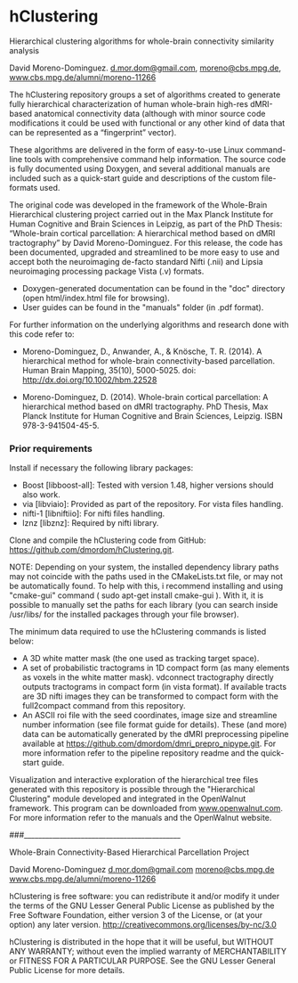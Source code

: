 # hClustering
Hierarchical clustering algorithms for whole-brain connectivity similarity analysis
 
 David Moreno-Dominguez. d.mor.dom@gmail.com, moreno@cbs.mpg.de, www.cbs.mpg.de/alumni/moreno-11266

The hClustering repository groups a set of algorithms created to generate fully hierarchical characterization of human whole-brain high-res dMRI-based anatomical connectivity data (although with minor source code modifications it could be used with functional or any other kind of data that can be represented as a “fingerprint” vector).

These algorithms are delivered in the form of easy-to-use Linux command-line tools with comprehensive command help information. The source code is fully documented using Doxygen, and several additional manuals are included such as a quick-start guide and descriptions of the custom file-formats used.

The original code was developed in the framework of the Whole-Brain Hierarchical clustering project carried out in the Max Planck Institute for Human Cognitive and Brain Sciences in Leipzig, as part of the PhD Thesis:  “Whole-brain cortical parcellation: A hierarchical method based on dMRI tractography” by David Moreno-Dominguez. For this release, the code has been documented, upgraded and streamlined to be more easy to use and accept both the neuroimaging de-facto standard Nifti (.nii) and Lipsia neuroimaging processing package Vista (.v) formats.

* Doxygen-generated documentation can be found in the "doc" directory (open html/index.html file for browsing).
* User guides can be found in the "manuals" folder (in .pdf format).

For further information on the underlying algorithms and research done with this code refer to:

 - Moreno-Dominguez, D., Anwander, A., & Knösche, T. R. (2014).
   A hierarchical method for whole-brain connectivity-based parcellation.
   Human Brain Mapping, 35(10), 5000-5025. doi: http://dx.doi.org/10.1002/hbm.22528

 - Moreno-Dominguez, D. (2014).
   Whole-brain cortical parcellation: A hierarchical method based on dMRI tractography.
   PhD Thesis, Max Planck Institute for Human Cognitive and Brain Sciences, Leipzig.
   ISBN 978-3-941504-45-5.



###	Prior requirements

Install if necessary the following library packages:

- Boost [libboost-all]:	Tested with version 1.48, higher versions should also work.
- via [libviaio]:		     Provided as part of the repository. For vista files handling.
- nifti-1 [libniftiio]: For nifti files handling.
- lznz [libznz]: 		     Required by nifti library.

Clone and compile the hClustering  code from GitHub: 
https://github.com/dmordom/hClustering.git.

NOTE: Depending on your system, the installed dependency library paths may not coincide with the paths used in the CMakeLists.txt file, or may not be automatically found. To help with this, i recommend installing and using "cmake-gui" command ( sudo apt-get install cmake-gui ). With it, it is possible to manually set the paths for each library (you can search inside /usr/libs/ for the installed packages through your file browser).

The minimum data required to use the hClustering commands is listed below:
- 	A 3D white matter mask (the one used as tracking target space).
- 	A set of probabilistic tractograms in 1D compact form (as many elements as voxels in the white matter mask). vdconnect tractography directly outputs tractograms in compact form (in vista format). If available tracts are 3D nifti images they can be transformed to compact form with the full2compact command from this repository.
-	An ASCII roi file with the seed coordinates, image size and streamline number information (see file format guide for details).
These (and more) data can be automatically generated by the dMRI preprocessing pipeline available at https://github.com/dmordom/dmri_prepro_nipype.git. For more information refer to the pipeline repository readme and the quick-start guide.

Visualization and interactive exploration of the hierarchical tree files generated with this repository is possible through the "Hierarchical Clustering" module developed and integrated in the OpenWalnut framework. This program can be downloaded from www.openwalnut.com. For more information refer to the manuals and the OpenWalnut website.

###____________________________________________

 Whole-Brain Connectivity-Based Hierarchical Parcellation Project
 
 David Moreno-Dominguez
 d.mor.dom@gmail.com
 moreno@cbs.mpg.de
 www.cbs.mpg.de/alumni/moreno-11266

 hClustering is free software: you can redistribute it and/or modify
 it under the terms of the GNU Lesser General Public License as published by
 the Free Software Foundation, either version 3 of the License, or
 (at your option) any later version.
 http://creativecommons.org/licenses/by-nc/3.0

 hClustering is distributed in the hope that it will be useful,
 but WITHOUT ANY WARRANTY; without even the implied warranty of
 MERCHANTABILITY or FITNESS FOR A PARTICULAR PURPOSE.  See the
 GNU Lesser General Public License for more details.


